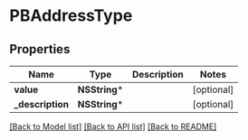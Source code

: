 # PBAddressType

## Properties
Name | Type | Description | Notes
------------ | ------------- | ------------- | -------------
**value** | **NSString*** |  | [optional] 
**_description** | **NSString*** |  | [optional] 

[[Back to Model list]](../README.md#documentation-for-models) [[Back to API list]](../README.md#documentation-for-api-endpoints) [[Back to README]](../README.md)


